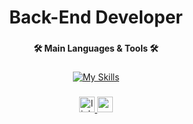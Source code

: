 <h1 align="center">Back-End Developer</h1>

###

<h4 align="center">🛠 Main Languages & Tools 🛠</h4>

###

<div align="center">
  
  [![My Skills](https://skillicons.dev/icons?i=java,spring,javascript,react,tailwind,postgresql)]()
</div>

###

<div align="center">
  <a href="https://www.linkedin.com/in/joviccruz/" target="_blank">
    <img src="https://img.shields.io/static/v1?message=LinkedIn&logo=linkedin&label=&color=0077B5&logoColor=white&labelColor=&style=for-the-badge" height="25" alt="linkedin logo"  />
  </a>
  <a href="mailto:joaovictorcruz1216@gmail.com" target="_blank">
    <img src="https://img.shields.io/static/v1?message=Gmail&logo=gmail&label=&color=D14836&logoColor=white&labelColor=&style=for-the-badge" height="25" alt="gmail logo"  />
  </a>
</div>

###
